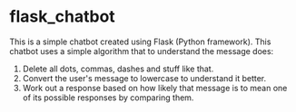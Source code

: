 # flask_chatbot
This is a simple chatbot created using Flask (Python framework).
This chatbot uses a simple algorithm that to understand the message does:
1. Delete all dots, commas, dashes and stuff like that.
2. Convert the user's message to lowercase to understand it better.
3. Work out a response based on how likely that message is to mean one of its possible responses by comparing them.
